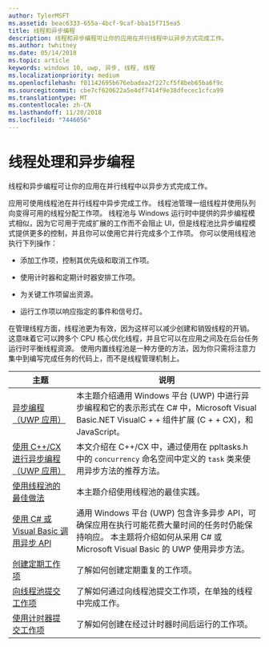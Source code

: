 ```yaml
---
author: TylerMSFT
ms.assetid: beac6333-655a-4bcf-9caf-bba15f715ea5
title: 线程和异步编程
description: 线程和异步编程可让你的应用在并行线程中以异步方式完成工作。
ms.author: twhitney
ms.date: 05/14/2018
ms.topic: article
keywords: windows 10, uwp, 异步, 线程, 线程
ms.localizationpriority: medium
ms.openlocfilehash: f01142695b676ebadea2f227cf5f8beb65ba6f9c
ms.sourcegitcommit: cbe7cf620622a5e4df7414f9e38dfecec1cfca99
ms.translationtype: MT
ms.contentlocale: zh-CN
ms.lasthandoff: 11/20/2018
ms.locfileid: "7446056"
---
```

# <a name="threading-and-async-programming"></a>线程处理和异步编程
线程和异步编程可让你的应用在并行线程中以异步方式完成工作。

应用可使用线程池在并行线程中异步完成工作。 线程池管理一组线程并使用队列向变得可用的线程分配工作项。 线程池与 Windows 运行时中提供的异步编程模式相似，因为它可用于完成扩展的工作而不会阻止 UI，但是线程池比异步编程模式提供更多的控制，并且你可以使用它并行完成多个工作项。 你可以使用线程池执行下列操作：

-   添加工作项，控制其优先级和取消工作项。

-   使用计时器和定期计时器安排工作项。

-   为关键工作项留出资源。

-   运行工作项以响应指定的事件和信号灯。

在管理线程方面，线程池更为有效，因为这样可以减少创建和销毁线程的开销。 这意味着它可以跨多个 CPU 核心优化线程，并且它可以在应用之间及在后台任务运行时平衡线程资源。 使用内置线程池是一种方便的方法，因为你只需将注意力集中到编写完成任务的代码上，而不是线程管理机制上。

| 主题                                                                                                          | 说明                         |
|----------------------------------------------------------------------------------------------------------------|-------------------------------------|
| [异步编程（UWP 应用）](asynchronous-programming-universal-windows-platform-apps.md)              | 本主题介绍通用 Windows 平台 (UWP) 中进行异步编程和它的表示形式在 C# 中，Microsoft Visual Basic.NET VisualC + + 组件扩展 (C + + CX)，和 JavaScript。 |
| [使用 C++/CX 进行异步编程（UWP 应用）](asynchronous-programming-in-cpp-universal-windows-platform-apps.md)| 本文介绍在 C++/CX 中，通过使用在 ppltasks.h 中的 <code>concurrency</code> 命名空间中定义的 <code>task</code> 类来使用异步方法的推荐方法。 |
| [使用线程池的最佳做法](best-practices-for-using-the-thread-pool.md)                         | 本主题介绍使用线程池的最佳实践。 |
| [使用 C# 或 Visual Basic 调用异步 API](call-asynchronous-apis-in-csharp-or-visual-basic.md)             | 通用 Windows 平台 (UWP) 包含许多异步 API，可确保应用在执行可能花费大量时间的任务时仍能保持响应。 本主题将介绍如何从采用 C# 或 Microsoft Visual Basic 的 UWP 使用异步方法。 |
| [创建定期工作项](create-a-periodic-work-item.md)                                                   | 了解如何创建定期重复的工作项。 |
| [向线程池提交工作项](submit-a-work-item-to-the-thread-pool.md)                               | 了解如何通过向线程池提交工作项，在单独的线程中完成工作。 |
| [使用计时器提交工作项](use-a-timer-to-submit-a-work-item.md)                                       | 了解如何创建在经过计时器时间后运行的工作项。 |
